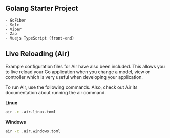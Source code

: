 ## Golang Starter Project

    - GoFiber
    - Sqlc
    - Viper
    - Zap
    - Vuejs TypeScript (front-end)

## Live Reloading (Air)

Example configuration files for Air have also been included. This allows you to live reload your Go application when you change a model, view or controller which is very useful when developing your application.

To run Air, use the following commands. Also, check out Air its documentation about running the air command.

**Linux**

```bash
air -c .air.linux.toml
```

**Windows**

```bash
air -c .air.windows.toml
```
